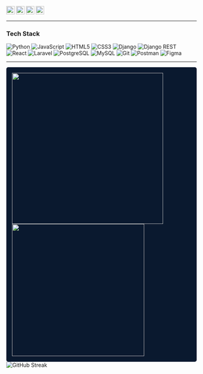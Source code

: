 [<img src="https://img.shields.io/badge/Portfolio-000000?style=flat-square&logo=firefox&logoColor=white" height="22">](https://www.karkiankit.com.np/)
[<img src="https://img.shields.io/badge/LinkedIn-0077B5?style=flat-square&logo=linkedin&logoColor=white" height="22">](https://linkedin.com/in/ankitkarki27)
[<img src="https://img.shields.io/badge/Gmail-D14836?style=flat-square&logo=gmail&logoColor=white" height="22">](mailto:ankitkarki8088@gmail.com)
[<img src="https://img.shields.io/badge/GitHub-181717?style=flat-square&logo=github&logoColor=white" height="22">](https://github.com/ankitkarki27)

---
### Tech Stack
![Python](https://img.shields.io/badge/-Python-3776AB?style=for-the-badge&logo=python&logoColor=white)
![JavaScript](https://img.shields.io/badge/-JavaScript-F7DF1E?style=for-the-badge&logo=javascript&logoColor=black)
![HTML5](https://img.shields.io/badge/-HTML5-E34F26?style=for-the-badge&logo=html5&logoColor=white)
![CSS3](https://img.shields.io/badge/-CSS3-1572B6?style=for-the-badge&logo=css3&logoColor=white)
![Django](https://img.shields.io/badge/-Django-092E20?style=for-the-badge&logo=django&logoColor=white)
![Django REST](https://img.shields.io/badge/-Django_REST-ff1709?style=for-the-badge&logo=django&logoColor=white)
![React](https://img.shields.io/badge/-React-61DAFB?style=for-the-badge&logo=react&logoColor=black)
![Laravel](https://img.shields.io/badge/-Laravel-FF2D20?style=for-the-badge&logo=laravel&logoColor=white)
![PostgreSQL](https://img.shields.io/badge/-PostgreSQL-4169E1?style=for-the-badge&logo=postgresql&logoColor=white)
![MySQL](https://img.shields.io/badge/-MySQL-4479A1?style=for-the-badge&logo=mysql&logoColor=white)
![Git](https://img.shields.io/badge/-Git-F05032?style=for-the-badge&logo=git&logoColor=white)
![Postman](https://img.shields.io/badge/-Postman-FF6C37?style=for-the-badge&logo=postman&logoColor=white)
![Figma](https://img.shields.io/badge/-Figma-F24E1E?style=for-the-badge&logo=figma&logoColor=white)

---
<div style="background-color: #0a192f; padding: 15px; border-radius: 5px;">
<img src="https://github-readme-stats.vercel.app/api?username=ankitkarki27&show_icons=true&theme=dark" width="400">
<img src="https://github-readme-stats.vercel.app/api/top-langs/?username=ankitkarki27&layout=compact&theme=dark" width="350">
</div>

<img src="https://streak-stats.demolab.com/?user=ankitkarki27&theme=dark" alt="GitHub Streak">
